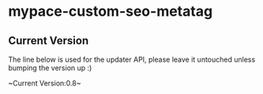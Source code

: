 # mypace-custom-seo-metatag

## Current Version

The line below is used for the updater API, please leave it untouched unless bumping the version up :)

~Current Version:0.8~
